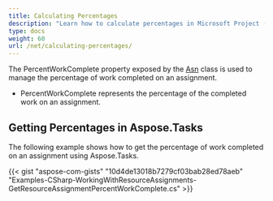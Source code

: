 ```yaml
---
title: Calculating Percentages
description: "Learn how to calculate percentages in Microsoft Project (MPP/XML) files using Aspose.Tasks for .NET."
type: docs
weight: 60
url: /net/calculating-percentages/
---
```


The PercentWorkComplete property exposed by the [Asn](https://apireference.aspose.com/tasks/net/aspose.tasks/asn) class is used to manage the percentage of work completed on an assignment.

- PercentWorkComplete represents the percentage of the completed work on an assignment.

## **Getting Percentages in Aspose.Tasks**
The following example shows how to get the percentage of work completed on an assignment using Aspose.Tasks.

{{< gist "aspose-com-gists" "10d4de13018b7279cf03bab28ed78aeb" "Examples-CSharp-WorkingWithResourceAssignments-GetResourceAssignmentPercentWorkComplete.cs" >}}
